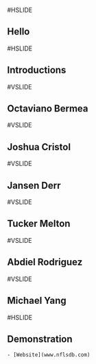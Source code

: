 #HSLIDE

## Hello

#HSLIDE

## Introductions

#VSLIDE

## Octaviano Bermea

#VSLIDE

## Joshua Cristol

#VSLIDE

## Jansen Derr

#VSLIDE

## Tucker Melton

#VSLIDE

## Abdiel Rodriguez

#VSLIDE 

## Michael Yang

#HSLIDE 

## Demonstration
	- [Website](www.nflsdb.com)